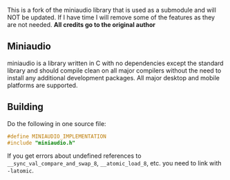 This is a fork of the miniaudio library that is used as a submodule and will
NOT be updated. If I have time I will remove some of the features as they are
not needed. __All credits go to the original author__

## Miniaudio
miniaudio is a library written in C with no dependencies except the standard 
library and should compile clean on all major compilers without the need to 
install any additional development packages. All major desktop and mobile platforms
are supported.

## Building

Do the following in one source file:
```c
#define MINIAUDIO_IMPLEMENTATION
#include "miniaudio.h"
```
If you get errors about undefined references to `__sync_val_compare_and_swap_8`, 
`__atomic_load_8`, etc. you need to link with `-latomic`.

